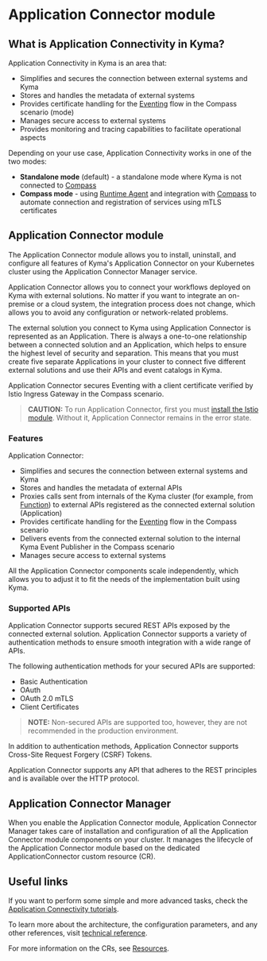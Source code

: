 # Application Connector module

## What is Application Connectivity in Kyma?

Application Connectivity in Kyma is an area that: 

- Simplifies and secures the connection between external systems and Kyma
- Stores and handles the metadata of external systems
- Provides certificate handling for the [Eventing](https://github.com/kyma-project/kyma/blob/main/docs/01-overview/eventing/README.md) flow in the Compass scenario (mode)
- Manages secure access to external systems
- Provides monitoring and tracing capabilities to facilitate operational aspects

Depending on your use case, Application Connectivity works in one of the two modes: 
- **Standalone mode** (default) - a standalone mode where Kyma is not connected to [Compass](https://github.com/kyma-incubator/compass)
- **Compass mode** - using [Runtime Agent](00-30-runtime-agent-overview.md) and integration with [Compass](https://github.com/kyma-incubator/compass) to automate connection and registration of services using mTLS certificates

## Application Connector module

The Application Connector module allows you to install, uninstall, and configure all features of Kyma's Application Connector on your Kubernetes cluster using the Application Connector Manager service.

Application Connector allows you to connect your workflows deployed on Kyma with external solutions. No matter if you want to integrate an on-premise or a cloud system, the integration process does not change, which allows you to avoid any configuration or network-related problems.

The external solution you connect to Kyma using Application Connector is represented as an Application. There is always a one-to-one relationship between a connected solution and an Application, which helps to ensure the highest level of security and separation. This means that you must create five separate Applications in your cluster to connect five different external solutions and use their APIs and event catalogs in Kyma.

Application Connector secures Eventing with a client certificate verified by Istio Ingress Gateway in the Compass scenario.

>**CAUTION:** To run Application Connector, first you must [install the Istio module](https://kyma-project.io/#/02-get-started/08-install-uninstall-upgrade-kyma-module?id=install-kyma-with-a-module). Without it, Application Connector remains in the error state.

### Features

Application Connector:

- Simplifies and secures the connection between external systems and Kyma
- Stores and handles the metadata of external APIs
- Proxies calls sent from internals of the Kyma cluster (for example, from [Function](https://kyma-project.io/#/serverless-manager/user/resources/06-10-function-cr)) to external APIs registered as the connected external solution (Application)
- Provides certificate handling for the [Eventing](https://github.com/kyma-project/kyma/blob/main/docs/01-overview/eventing/README.md) flow in the Compass scenario
- Delivers events from the connected external solution to the internal Kyma Event Publisher in the Compass scenario 
- Manages secure access to external systems

All the Application Connector components scale independently, which allows you to adjust it to fit the needs of the implementation built using Kyma.

### Supported APIs

Application Connector supports secured REST APIs exposed by the connected external solution. Application Connector supports a variety of authentication methods to ensure smooth integration with a wide range of APIs.

The following authentication methods for your secured APIs are supported:

- Basic Authentication
- OAuth
- OAuth 2.0 mTLS
- Client Certificates

> **NOTE:** Non-secured APIs are supported too, however, they are not recommended in the production environment.

In addition to authentication methods, Application Connector supports Cross-Site Request Forgery (CSRF) Tokens.

Application Connector supports any API that adheres to the REST principles and is available over the HTTP protocol.

## Application Connector Manager

When you enable the Application Connector module, Application Connector Manager takes care of installation and configuration of all the Application Connector module components on your cluster. It manages the lifecycle of the Application Connector module based on the dedicated ApplicationConnector custom resource (CR).

## Useful links

If you want to perform some simple and more advanced tasks, check the [Application Connectivity tutorials](tutorials/README.md).

To learn more about the architecture, the configuration parameters, and any other references, visit [technical reference](technical-reference/README.md).

For more information on the CRs, see [Resources](resources/README.md).